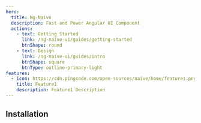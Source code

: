 ```yaml
---
hero:
  title: Ng-Naive
  description: Fast and Power Angular UI Component
  actions:
    - text: Getting Started
      link: /ng-naive-ui/guides/getting-started
      btnShape: round
    - text: Design
      link: /ng-naive-ui/guides/intro
      btnShape: square
      btnType: outline-primary-light
features:
  - icon: https://cdn.pingcode.com/open-sources/naive/home/feature1.png
    title: Feature1
    description: Feature1 Description 
---
```


## Installation

